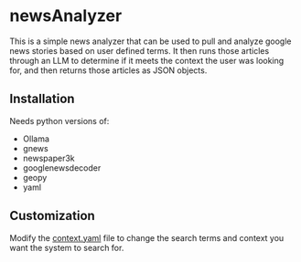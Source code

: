 # newsAnalyzer

This is a simple news analyzer that can be used to pull and analyze google news stories based on user defined terms.  It then runs those articles through an LLM to determine if it meets the context the user was looking for, and then returns those articles as JSON objects.

## Installation

 Needs python versions of:
 - Ollama
 - gnews
 - newspaper3k
 - googlenewsdecoder
 - geopy
 - yaml

## Customization

Modify the [context.yaml](./configs/context.yaml) file to change the search terms and context you want the system to search for.
